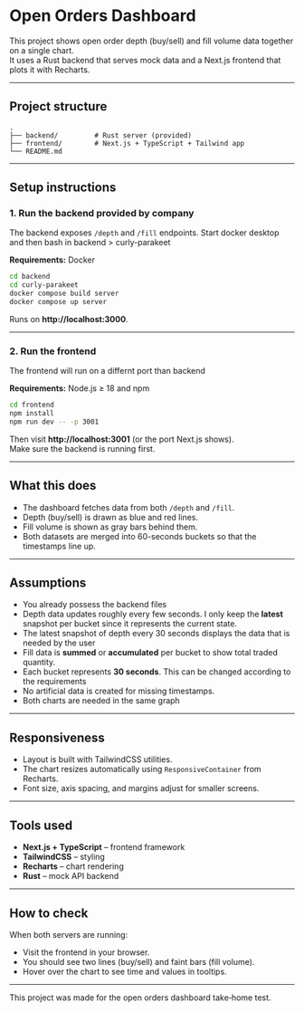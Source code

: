# Open Orders Dashboard

This project shows open order depth (buy/sell) and fill volume data together on a single chart.  
It uses a Rust backend that serves mock data and a Next.js frontend that plots it with Recharts.

---

## Project structure
```
.
├── backend/         # Rust server (provided)
├── frontend/        # Next.js + TypeScript + Tailwind app
└── README.md
```

---

## Setup instructions

### 1. Run the backend provided by company
The backend exposes `/depth` and `/fill` endpoints. Start docker desktop and then bash in backend > curly-parakeet

**Requirements:** Docker

```bash
cd backend
cd curly-parakeet
docker compose build server
docker compose up server
```
Runs on **http://localhost:3000**.

---

### 2. Run the frontend
The frontend will run on a differnt port than backend 

**Requirements:** Node.js ≥ 18 and npm

```bash
cd frontend
npm install
npm run dev -- -p 3001
```
Then visit **http://localhost:3001** (or the port Next.js shows).  
Make sure the backend is running first.

---

## What this does

- The dashboard fetches data from both `/depth` and `/fill`.
- Depth (buy/sell) is drawn as blue and red lines.
- Fill volume is shown as gray bars behind them.
- Both datasets are merged into 60-seconds buckets so that the timestamps line up.

---

## Assumptions

- You already possess the backend files
- Depth data updates roughly every few seconds. I only keep the **latest** snapshot per bucket since it represents the current state.
- The latest snapshot of depth every 30 seconds displays the data that is needed by the user
- Fill data is **summed** or **accumulated** per bucket to show total traded quantity.
- Each bucket represents **30 seconds**. This can be changed according to the requirements
- No artificial data is created for missing timestamps.
- Both charts are needed in the same graph

---

## Responsiveness

- Layout is built with TailwindCSS utilities.  
- The chart resizes automatically using `ResponsiveContainer` from Recharts.  
- Font size, axis spacing, and margins adjust for smaller screens.

---

## Tools used

- **Next.js + TypeScript** – frontend framework  
- **TailwindCSS** – styling  
- **Recharts** – chart rendering  
- **Rust** – mock API backend  

---

## How to check

When both servers are running:
- Visit the frontend in your browser.
- You should see two lines (buy/sell) and faint bars (fill volume).
- Hover over the chart to see time and values in tooltips.

---

This project was made for the open orders dashboard take‑home test.
